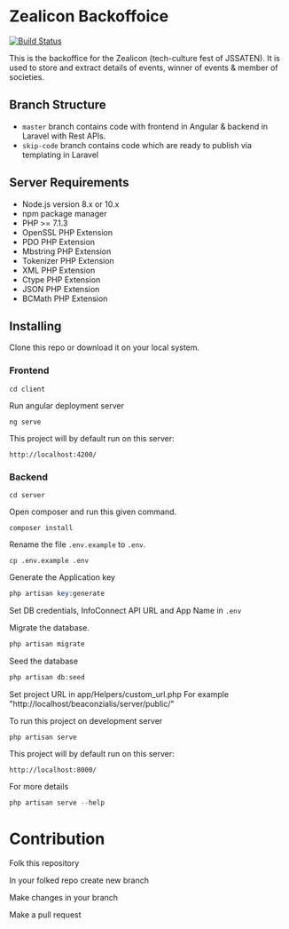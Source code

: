 # Zealicon Backoffoice

[![Build Status](https://travis-ci.org/ncs-jss/benocilaez.svg?branch=master)](https://travis-ci.org/ncs-jss/benocilaez)

This is the backoffice for the Zealicon (tech-culture fest of JSSATEN). It is used to store and extract details of events, winner of events & member of societies.


## Branch Structure
* ``master`` branch contains code with frontend in Angular & backend in Laravel with Rest APIs.
* ``skip-code`` branch contains code which are ready to publish via templating in Laravel

## Server Requirements
-   Node.js version 8.x or 10.x
-   npm package manager
-   PHP >= 7.1.3
-   OpenSSL PHP Extension
-   PDO PHP Extension
-   Mbstring PHP Extension
-   Tokenizer PHP Extension
-   XML PHP Extension
-   Ctype PHP Extension
-   JSON PHP Extension
-   BCMath PHP Extension

## Installing

Clone this repo or download it on your local system.

### Frontend

```shell
cd client
```

Run angular deployment server

```shell
ng serve
```

This project will by default run on this server:

```
http://localhost:4200/
```

### Backend

```shell
cd server
```

Open composer and run this given command.

```shell
composer install
```

Rename the file `.env.example` to `.env`.

```shell
cp .env.example .env
```

Generate the Application key

```php
php artisan key:generate
```

Set DB credentials, InfoConnect API URL and App Name in `.env`

Migrate the database.

```php
php artisan migrate
```

Seed the database

```php
php artisan db:seed
```

Set project URL in app/Helpers/custom_url.php
For example "http://localhost/beaconzialis/server/public/"

To run this project on development server

```php
php artisan serve
```

This project will by default run on this server:

```
http://localhost:8000/
```

For more details
```php
php artisan serve --help
```

# Contribution

Folk this repository

In your folked repo create new branch

Make changes in your branch

Make a pull request
